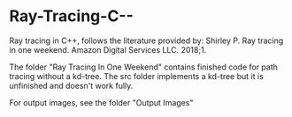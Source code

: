 # Ray-Tracing-C--
Ray tracing in C++, follows the literature provided by: Shirley P. Ray tracing in one weekend. Amazon Digital Services LLC. 2018;1.

The folder "Ray Tracing In One Weekend" contains finished code for path tracing without a kd-tree. The src folder implements a kd-tree but it is unfinished and doesn't work fully.

For output images, see the folder "Output Images"
